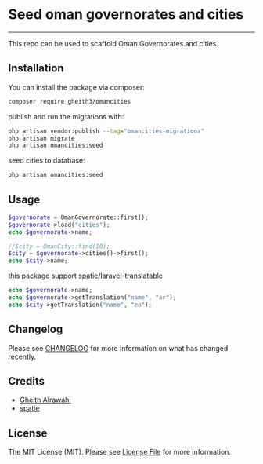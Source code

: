 # Seed oman governorates and cities


---
This repo can be used to scaffold Oman Governorates and cities.

## Installation

You can install the package via composer:

```bash
composer require gheith3/omancities
```

publish and run the migrations with:

```bash
php artisan vendor:publish --tag="omancities-migrations"
php artisan migrate
php artisan omancities:seed
```

seed cities to database:

```bash
php artisan omancities:seed
```

## Usage
```php
$governorate = OmanGovernorate::first();
$governorate->load("cities");
echo $governorate->name;

//$city = OmanCity::find(10);
$city = $governorate->cities()->first();
echo $city->name;
```

this package support <a href="https://github.com/spatie/laravel-translatable">spatie/laravel-translatable</a>
```php
echo $governorate->name;
echo $governorate->getTranslation("name", "ar");
echo $city->getTranslation("name", "en");
```


## Changelog

Please see [CHANGELOG](CHANGELOG.md) for more information on what has changed recently.



## Credits

- [Gheith Alrawahi](https://github.com/gheith3)
- [spatie](https://github.com/spatie)

## License

The MIT License (MIT). Please see [License File](LICENSE.md) for more information.
